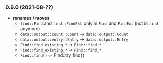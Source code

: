 ### 0.9.0 (2021-08-??)

- **renames / moves**
   - `find::Find`  and `find::FindExt` only in `Find` and `FindExt` (not in `find` anymore)
   - `data::output::count::Count` -> `data::output::Count`
   - `data::output::entry::Entry` -> `data::output::Entry`
   - `Find::find_existing_*` -> `Find::find_*`
   - `Find::find_existing_*` -> `Find::find_*`
   - `Find::find()-> `Find::try_find()`
